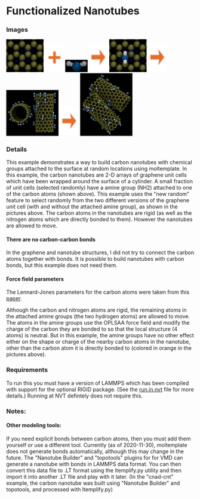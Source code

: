 Functionalized Nanotubes
=============================

### Images

<img src="images/graphene_unit_cell.jpg" width=100> <img src="images/plus.svg" height=80> <img src="images/nh2_bbk_occ.jpg" width=60> <img src="images/rightarrow.svg" height=80> <img src="images/graphene_NH2_unit_cell.jpg" width=100> <img src="images/rightarrow.svg" height=80> <img src="images/nanotubes_t=0_bbk.jpg" width=140> <img src="images/rightarrow.svg" height=80> <img src="images/nanotubes_t=100000_bbk.jpg" width=140>


### Details

This example demonstrates a way to build carbon nanotubes with chemical groups attached to the surface at random locations using moltemplate.  In this example, the carbon nanotubes are 2-D arrays of graphene unit cells which have been wrapped around the surface of a cylinder.  A small fraction of unit cells (selected randomly) have a amine group (NH2) attached to one of the carbon atoms (shown above).  This example uses the "new random" feature to select randomly from the two different versions of the graphene unit cell (with and without the attached amine group), as shown in the pictures above.  The carbon atoms in the nanotubes are rigid (as well as the nitrogen atoms which are directly bonded to them).  However the nanotubes are allowed to move.


#### There are no carbon-carbon bonds

In the graphene and nanotube structures, I did not try to connect the carbon atoms together with bonds.  It is possible to build nanotubes with carbon bonds, but this example does not need them.


#### Force field parameters

The Lennard-Jones parameters for the carbon atoms were taken from this [paper](https://doi.org/10.1016/S0009-2614(01)01127-7).

Although the carbon and nitrogen atoms are rigid, the remaining atoms in the attached amine groups (the two hydrogen atoms) are allowed to move.  The atoms in the amine groups use the OPLSAA force field and modify the charge of the carbon they are bonded to so that the local structure (4 atoms) is neutral.  But in this example, the amine groups have no other effect either on the shape or charge of the nearby carbon atoms in the nanotube, other than the carbon atom it is directly bonded to (colored in orange in the pictures above).


### Requirements

To run this you must have a version of LAMMPS which has been compiled with support for the optional RIGID package. (See the [run.in.nvt](run.in.nvt) file for more details.)  Running at NVT defintely does not require this.

### Notes:

#### Other modeling tools:
If you need explicit bonds between carbon atoms, then you must add them yourself or use a different tool.  Currently (as of 2020-11-30), moltemplate does not generate bonds automatically, although this may change in the future.  The "Nanotube Builder" and "topotools" plugins for for VMD can generate a nanotube with bonds in LAMMPS data format.  You can then convert this data file to .LT format using the ltemplify.py utility and then import it into another .LT file and play with it later.  (In the "cnad-cnt" example, the carbon nanotube was built using "Nanotube Builder" and topotools, and processed with ltemplify.py)
